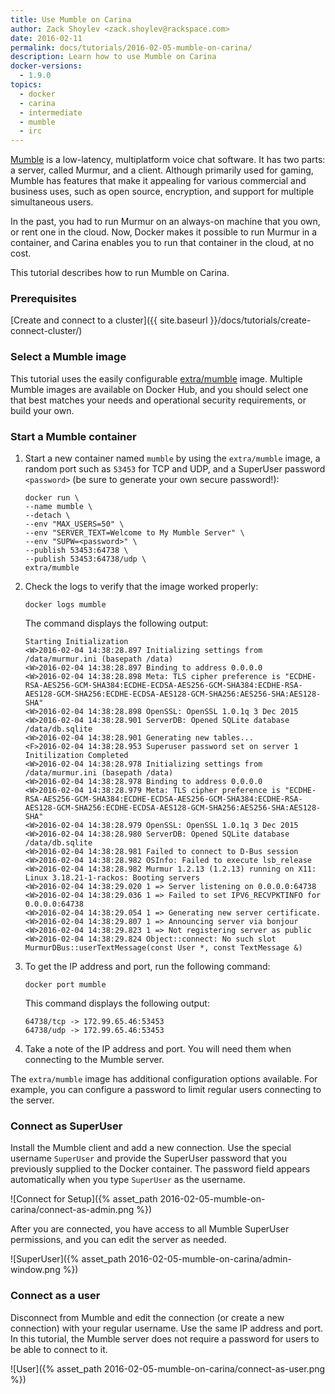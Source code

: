 ```yaml
---
title: Use Mumble on Carina
author: Zack Shoylev <zack.shoylev@rackspace.com>
date: 2016-02-11
permalink: docs/tutorials/2016-02-05-mumble-on-carina/
description: Learn how to use Mumble on Carina
docker-versions:
  - 1.9.0
topics:
  - docker
  - carina
  - intermediate
  - mumble
  - irc  
---
```


[Mumble](http://wiki.mumble.info/wiki/Main_Page) is a low-latency, multiplatform voice chat software. It has two parts: a server, called Murmur, and a client. Although primarily used for gaming, Mumble has features that make it appealing for various commercial and business uses, such as open source, encryption, and support for multiple simultaneous users.

In the past, you had to run Murmur on an always-on machine that you own, or rent one in the cloud. Now, Docker makes it possible to run Murmur in a container, and Carina enables you to run that container in the cloud, at no cost.

This tutorial describes how to run Mumble on Carina.

### Prerequisites

[Create and connect to a cluster]({{ site.baseurl }}/docs/tutorials/create-connect-cluster/)

### Select a Mumble image

This tutorial uses the easily configurable [extra/mumble](https://hub.docker.com/r/extra/mumble/) image. Multiple Mumble images are available on Docker Hub, and you should select one that best matches your needs and operational security requirements, or build your own.

### Start a Mumble container

1. Start a new container named `mumble` by using the `extra/mumble` image, a random port such as `53453` for TCP and UDP, and a SuperUser password `<password>` (be sure to generate your own secure password!):

    ```
    docker run \
    --name mumble \
    --detach \
    --env "MAX_USERS=50" \
    --env "SERVER_TEXT=Welcome to My Mumble Server" \
    --env "SUPW=<password>" \
    --publish 53453:64738 \
    --publish 53453:64738/udp \
    extra/mumble
    ```

1. Check the logs to verify that the image worked properly:

    ```
    docker logs mumble
    ```

    The command displays the following output:

    ```
    Starting Initialization
    <W>2016-02-04 14:38:28.897 Initializing settings from /data/murmur.ini (basepath /data)
    <W>2016-02-04 14:38:28.897 Binding to address 0.0.0.0
    <W>2016-02-04 14:38:28.898 Meta: TLS cipher preference is "ECDHE-RSA-AES256-GCM-SHA384:ECDHE-ECDSA-AES256-GCM-SHA384:ECDHE-RSA-AES128-GCM-SHA256:ECDHE-ECDSA-AES128-GCM-SHA256:AES256-SHA:AES128-SHA"
    <W>2016-02-04 14:38:28.898 OpenSSL: OpenSSL 1.0.1q 3 Dec 2015
    <W>2016-02-04 14:38:28.901 ServerDB: Opened SQLite database /data/db.sqlite
    <W>2016-02-04 14:38:28.901 Generating new tables...
    <F>2016-02-04 14:38:28.953 Superuser password set on server 1
    Initilization Completed
    <W>2016-02-04 14:38:28.978 Initializing settings from /data/murmur.ini (basepath /data)
    <W>2016-02-04 14:38:28.978 Binding to address 0.0.0.0
    <W>2016-02-04 14:38:28.979 Meta: TLS cipher preference is "ECDHE-RSA-AES256-GCM-SHA384:ECDHE-ECDSA-AES256-GCM-SHA384:ECDHE-RSA-AES128-GCM-SHA256:ECDHE-ECDSA-AES128-GCM-SHA256:AES256-SHA:AES128-SHA"
    <W>2016-02-04 14:38:28.979 OpenSSL: OpenSSL 1.0.1q 3 Dec 2015
    <W>2016-02-04 14:38:28.980 ServerDB: Opened SQLite database /data/db.sqlite
    <W>2016-02-04 14:38:28.981 Failed to connect to D-Bus session
    <W>2016-02-04 14:38:28.982 OSInfo: Failed to execute lsb_release
    <W>2016-02-04 14:38:28.982 Murmur 1.2.13 (1.2.13) running on X11: Linux 3.18.21-1-rackos: Booting servers
    <W>2016-02-04 14:38:29.020 1 => Server listening on 0.0.0.0:64738
    <W>2016-02-04 14:38:29.036 1 => Failed to set IPV6_RECVPKTINFO for 0.0.0.0:64738
    <W>2016-02-04 14:38:29.054 1 => Generating new server certificate.
    <W>2016-02-04 14:38:29.807 1 => Announcing server via bonjour
    <W>2016-02-04 14:38:29.823 1 => Not registering server as public
    <W>2016-02-04 14:38:29.824 Object::connect: No such slot MurmurDBus::userTextMessage(const User *, const TextMessage &)
    ```

1. To get the IP address and port, run the following command:

    ```
    docker port mumble
    ```
    
    This command displays the following output:
    
    ```
    64738/tcp -> 172.99.65.46:53453
    64738/udp -> 172.99.65.46:53453
    ```

1. Take a note of the IP address and port. You will need them when connecting to the Mumble server.

The `extra/mumble` image has additional configuration options available. For example, you can configure a password to limit regular users connecting to the server.

### Connect as SuperUser

Install the Mumble client and add a new connection. Use the special username `SuperUser` and provide the SuperUser password that you previously supplied to the Docker container. The password field appears automatically when you type `SuperUser` as the username.

![Connect for Setup]({% asset_path 2016-02-05-mumble-on-carina/connect-as-admin.png %})

After you are connected, you have access to all Mumble SuperUser permissions, and you can edit the server as needed.

![SuperUser]({% asset_path 2016-02-05-mumble-on-carina/admin-window.png %})

### Connect as a user

Disconnect from Mumble and edit the connection (or create a new connection) with your regular username. Use the same IP address and port. In this tutorial, the Mumble server does not require a password for users to be able to connect to it.

![User]({% asset_path 2016-02-05-mumble-on-carina/connect-as-user.png %})